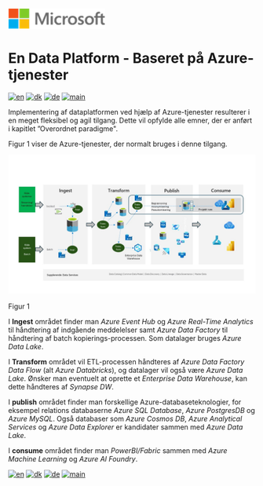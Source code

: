 ![microsoft](../../images/microsoft.png)

# En Data Platform - Baseret på Azure-tjenester

[![en](https://img.shields.io/badge/lang-en-red.svg)](Azure.md)
[![dk](https://img.shields.io/badge/lang-da--dk-green.svg)](Azure-da.md)
[![de](https://img.shields.io/badge/lang-de-yellow.svg)](Azure-de.md)
[![main](https://img.shields.io/badge/main-document-blue.svg)](../../README.md)

Implementering af dataplatformen ved hjælp af Azure-tjenester resulterer i en meget fleksibel og agil tilgang. Dette vil opfylde alle emner, der er anført i kapitlet ”Overordnet paradigme".

Figur 1 viser de Azure-tjenester, der normalt bruges i denne tilgang.

![figur 1](../../images/danish/Slide5.JPG)

Figur 1

I **Ingest** området finder man *Azure Event Hub* og *Azure Real-Time Analytics* til håndtering af indgående meddelelser samt *Azure Data Factory* til håndtering af batch kopierings-processen. Som datalager bruges *Azure Data Lake*.

I **Transform** området vil ETL-processen håndteres af *Azure Data Factory Data Flow* (alt *Azure Databricks*), og datalager vil også være *Azure Data Lake*. Ønsker man eventuelt at oprette et *Enterprise Data Warehouse*, kan dette håndteres af *Synapse DW*.

I **publish** området finder man forskellige Azure-databaseteknologier, for eksempel relations databaserne *Azure SQL Database*, *Azure PostgresDB* og *Azure MySQL*. Også databaser som *Azure Cosmos DB*, *Azure Analytical Services* og *Azure Data Explorer* er kandidater sammen med *Azure Data Lake*.

I **consume** området finder man *PowerBI/Fabric* sammen med *Azure Machine Learning* og *Azure AI Foundry*.

[![en](https://img.shields.io/badge/lang-en-red.svg)](Azure.md)
[![dk](https://img.shields.io/badge/lang-da--dk-green.svg)](Azure-da.md)
[![de](https://img.shields.io/badge/lang-de-yellow.svg)](Azure-de.md)
[![main](https://img.shields.io/badge/main-document-blue.svg)](../../README.md)